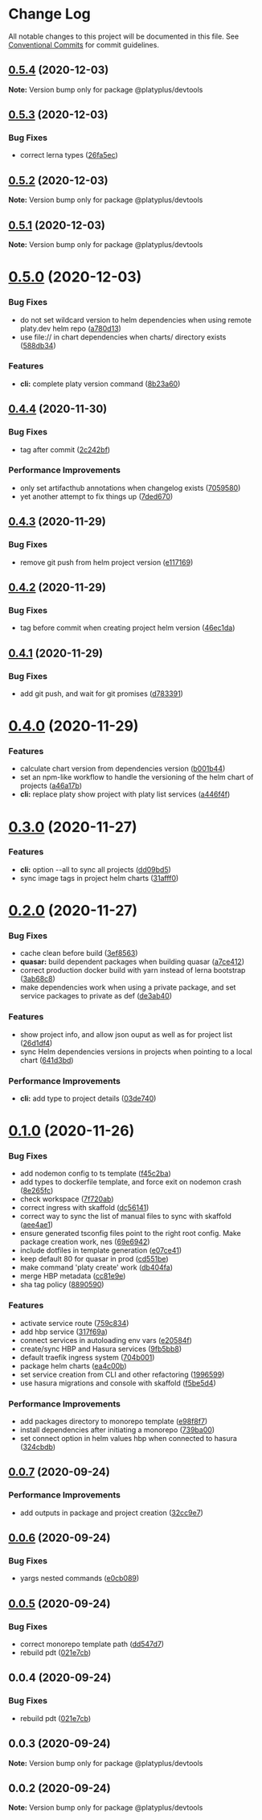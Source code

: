 # Change Log

All notable changes to this project will be documented in this file.
See [Conventional Commits](https://conventionalcommits.org) for commit guidelines.

## [0.5.4](https://github.com/platyplus/platyplus/compare/@platyplus/devtools@0.5.3...@platyplus/devtools@0.5.4) (2020-12-03)

**Note:** Version bump only for package @platyplus/devtools





## [0.5.3](https://github.com/platyplus/platyplus/compare/@platyplus/devtools@0.5.2...@platyplus/devtools@0.5.3) (2020-12-03)


### Bug Fixes

* correct lerna types ([26fa5ec](https://github.com/platyplus/platyplus/commit/26fa5ec3fe3cb2720f1ef57500c3c089ac5d6773))





## [0.5.2](https://github.com/platyplus/platyplus/compare/@platyplus/devtools@0.5.1...@platyplus/devtools@0.5.2) (2020-12-03)

**Note:** Version bump only for package @platyplus/devtools





## [0.5.1](https://github.com/platyplus/platyplus/compare/@platyplus/devtools@0.5.0...@platyplus/devtools@0.5.1) (2020-12-03)

**Note:** Version bump only for package @platyplus/devtools





# [0.5.0](https://github.com/platyplus/platyplus/compare/@platyplus/devtools@0.4.4...@platyplus/devtools@0.5.0) (2020-12-03)


### Bug Fixes

* do not set wildcard version to helm dependencies when using remote platy.dev helm repo ([a780d13](https://github.com/platyplus/platyplus/commit/a780d13c685b3e587be293380fa60299a7079eb6))
* use file:// in chart dependencies when charts/ directory exists ([588db34](https://github.com/platyplus/platyplus/commit/588db3461779cdae5a2fdb1f44fd0addab304ad5))


### Features

* **cli:** complete platy version command ([8b23a60](https://github.com/platyplus/platyplus/commit/8b23a6018e202c7a4bb8cec43ca2d6f45e8dd9f5))





## [0.4.4](https://github.com/platyplus/platyplus/compare/@platyplus/devtools@0.4.3...@platyplus/devtools@0.4.4) (2020-11-30)


### Bug Fixes

* tag after commit ([2c242bf](https://github.com/platyplus/platyplus/commit/2c242bf89fbcfb608716678edb02d042231ec53e))


### Performance Improvements

* only set artifacthub annotations when changelog exists ([7059580](https://github.com/platyplus/platyplus/commit/70595808f3a2ae91dbfdb0a058af900d73f7d54a))
* yet another attempt to fix things up ([7ded670](https://github.com/platyplus/platyplus/commit/7ded670d6591c4f74ae902d559b2652e5ecb799e))





## [0.4.3](https://github.com/platyplus/platyplus/compare/@platyplus/devtools@0.4.2...@platyplus/devtools@0.4.3) (2020-11-29)


### Bug Fixes

* remove git push from helm project version ([e117169](https://github.com/platyplus/platyplus/commit/e117169b482d74a58798f074688d23dc3794449f))





## [0.4.2](https://github.com/platyplus/platyplus/compare/@platyplus/devtools@0.4.1...@platyplus/devtools@0.4.2) (2020-11-29)


### Bug Fixes

* tag before commit when creating project helm version ([46ec1da](https://github.com/platyplus/platyplus/commit/46ec1da9eace9da7bd191452159862b359d6a8d1))





## [0.4.1](https://github.com/platyplus/platyplus/compare/@platyplus/devtools@0.4.0...@platyplus/devtools@0.4.1) (2020-11-29)


### Bug Fixes

* add git push, and wait for git promises ([d783391](https://github.com/platyplus/platyplus/commit/d783391a81fb689f845612a667ed6bd3dfc17a56))





# [0.4.0](https://github.com/platyplus/platyplus/compare/@platyplus/devtools@0.3.0...@platyplus/devtools@0.4.0) (2020-11-29)


### Features

* calculate chart version from dependencies version ([b001b44](https://github.com/platyplus/platyplus/commit/b001b442207e8dca8434c920c0beeee431ab3a54))
* set an npm-like workflow to handle the versioning of the helm chart of projects ([a46a17b](https://github.com/platyplus/platyplus/commit/a46a17b09b543865150fa52683958f43fbb92eda))
* **cli:** replace platy show project with platy list services ([a446f4f](https://github.com/platyplus/platyplus/commit/a446f4fa3ef77b08b5b6b89c8c09baecb62bd44c))





# [0.3.0](https://github.com/platyplus/platyplus/compare/@platyplus/devtools@0.2.0...@platyplus/devtools@0.3.0) (2020-11-27)


### Features

* **cli:** option --all to sync all projects ([dd09bd5](https://github.com/platyplus/platyplus/commit/dd09bd59024598ced46482b044268f3c897d3a15))
* sync image tags in project helm charts ([31afff0](https://github.com/platyplus/platyplus/commit/31afff0f08dc64cef533a02ac59fff2afd56b5dc))





# [0.2.0](https://github.com/platyplus/platyplus/compare/@platyplus/devtools@0.1.0...@platyplus/devtools@0.2.0) (2020-11-27)


### Bug Fixes

* cache clean before build ([3ef8563](https://github.com/platyplus/platyplus/commit/3ef85636f05a2d4270f4f1ef00a20f38720b4962))
* **quasar:** build dependent packages when building quasar ([a7ce412](https://github.com/platyplus/platyplus/commit/a7ce412a8b43b42da0a3576c6b4ca034614f554d))
* correct production docker build with yarn instead of lerna bootstrap ([3ab68c8](https://github.com/platyplus/platyplus/commit/3ab68c8d9f72196815d6028acff5a22a9e1e40f8))
* make dependencies work when using a private package, and set service packages to private as def ([de3ab40](https://github.com/platyplus/platyplus/commit/de3ab403c8a20c68a4728902ce450e3b1d4c67ae))


### Features

* show project info, and allow json ouput as well as for project list ([26d1df4](https://github.com/platyplus/platyplus/commit/26d1df4db9823d00b4f78be3e8607a240c9a5445))
* sync Helm dependencies versions in projects  when pointing to a local chart ([641d3bd](https://github.com/platyplus/platyplus/commit/641d3bdc0f436d41813ee3c387ac24b48f55a608))


### Performance Improvements

* **cli:** add type to project details ([03de740](https://github.com/platyplus/platyplus/commit/03de74067382af038f76c421ee55d7cd96ac5d30))





# [0.1.0](https://github.com/platyplus/platyplus/compare/@platyplus/devtools@0.0.7...@platyplus/devtools@0.1.0) (2020-11-26)


### Bug Fixes

* add nodemon config to ts template ([f45c2ba](https://github.com/platyplus/platyplus/commit/f45c2bac873f5aad233e232acc65ecf2bfcc9c43))
* add types to dockerfile template, and force exit on nodemon crash ([8e265fc](https://github.com/platyplus/platyplus/commit/8e265fc01be81145841dcd0db15083a2e1c9ee24))
* check workspace ([7f720ab](https://github.com/platyplus/platyplus/commit/7f720ab5641d4838d4faffaf4ab1ac652a2c3297))
* correct ingress with skaffold ([dc56141](https://github.com/platyplus/platyplus/commit/dc56141c256a5b6549999ce7ff8abc9057ec4941))
* correct way to sync the list of manual files to sync with skaffold ([aee4ae1](https://github.com/platyplus/platyplus/commit/aee4ae16822617967801c416205b93c63b7630c0))
* ensure generated tsconfig files point to the right root config. Make package creation work, nes ([69e6942](https://github.com/platyplus/platyplus/commit/69e6942417fac3865a6719694cb85da18e7aa00f))
* include dotfiles in template generation ([e07ce41](https://github.com/platyplus/platyplus/commit/e07ce4164f19df0095f8c6defbfe1018b822e4ee))
* keep default 80 for quasar in prod ([cd551be](https://github.com/platyplus/platyplus/commit/cd551be474e6f59639575028a38120e1ed232ccf))
* make command 'platy create' work ([db404fa](https://github.com/platyplus/platyplus/commit/db404fa3344be919048faad82f4562d558210e8c))
* merge HBP metadata ([cc81e9e](https://github.com/platyplus/platyplus/commit/cc81e9e84eb4959e950f8f509ab18ec231fc3db0))
* sha tag policy ([8890590](https://github.com/platyplus/platyplus/commit/8890590bb1adc3fa2ea2a81e5daf90f76022ee34))


### Features

* activate service route ([759c834](https://github.com/platyplus/platyplus/commit/759c8346c5e53483255898c4da262d532e0d3468))
* add hbp service ([317f69a](https://github.com/platyplus/platyplus/commit/317f69a67ede9b483ef3362ecd390c476c1018db))
* connect services in autoloading env vars ([e20584f](https://github.com/platyplus/platyplus/commit/e20584f228ba6d3a6fc707bc25c2e1a25798d9b4))
* create/sync HBP and Hasura services ([9fb5bb8](https://github.com/platyplus/platyplus/commit/9fb5bb8fbde0c89e8099da08e4efd491fcd5de1a))
* default traefik ingress system ([704b001](https://github.com/platyplus/platyplus/commit/704b001aeaed6f527602fd00b025271cda85d8e3))
* package helm charts ([ea4c00b](https://github.com/platyplus/platyplus/commit/ea4c00b53ddbc9b0cf43d216c7ddbf66ecbc4075))
* set service creation from CLI and other refactoring ([1996599](https://github.com/platyplus/platyplus/commit/199659988b37abf4eb068d4b08bfd1bce97f4533))
* use hasura migrations and console with skaffold ([f5be5d4](https://github.com/platyplus/platyplus/commit/f5be5d43de5bb488a93f22559b2823b957356780))


### Performance Improvements

* add packages directory to monorepo template ([e98f8f7](https://github.com/platyplus/platyplus/commit/e98f8f7cd60171d37cf08cada83ea0dbe2445195))
* install dependencies after initiating a monorepo ([739ba00](https://github.com/platyplus/platyplus/commit/739ba00af26d68165a5045dcc788a1394ef319b8))
* set connect option in helm values hbp when connected to hasura ([324cbdb](https://github.com/platyplus/platyplus/commit/324cbdb3df407b3ce9162894c0503e3e5382f1a9))





## [0.0.7](https://github.com/platyplus/platyplus/compare/@platyplus/devtools@0.0.6...@platyplus/devtools@0.0.7) (2020-09-24)


### Performance Improvements

* add outputs in package and project creation ([32cc9e7](https://github.com/platyplus/platyplus/commit/32cc9e798725f1ca358fcbb7566b60ff47cfa3b3))





## [0.0.6](https://github.com/platyplus/platyplus/compare/@platyplus/devtools@0.0.5...@platyplus/devtools@0.0.6) (2020-09-24)


### Bug Fixes

* yargs nested commands ([e0cb089](https://github.com/platyplus/platyplus/commit/e0cb0897b9bcfeb7ab8da18afa139a582eba6020))





## [0.0.5](https://github.com/platyplus/platyplus/compare/@platyplus/devtools@0.0.4...@platyplus/devtools@0.0.5) (2020-09-24)


### Bug Fixes

* correct monorepo template path ([dd547d7](https://github.com/platyplus/platyplus/commit/dd547d7c153e02aba8ce226ca435bb237f1e6008))
* rebuild pdt ([021e7cb](https://github.com/platyplus/platyplus/commit/021e7cb617ad0fe251d134395196050f64c72d08))





## 0.0.4 (2020-09-24)


### Bug Fixes

* rebuild pdt ([021e7cb](https://github.com/platyplus/platyplus/commit/021e7cb617ad0fe251d134395196050f64c72d08))





## 0.0.3 (2020-09-24)

**Note:** Version bump only for package @platyplus/devtools





## 0.0.2 (2020-09-24)

**Note:** Version bump only for package @platyplus/devtools
